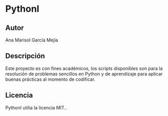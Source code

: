 # PythonI
## Autor
Ana Marisol García Mejía

## Descripción 
Este proyecto es con fines académicos, los scripts disponibles son para la resolución de problemas sencillos en Python y de aprendizaje para aplicar buenas
prácticas al momento de codificar. 

## Licencia 
PythonI utilia la licencia MIT..
